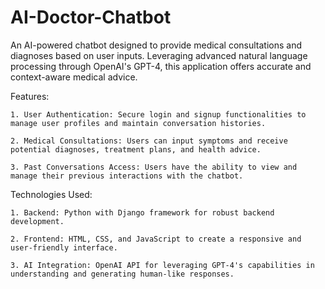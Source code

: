 # AI-Doctor-Chatbot
An AI-powered chatbot designed to provide medical consultations and diagnoses based on user inputs. Leveraging advanced natural language processing through OpenAI's GPT-4, this application offers accurate and context-aware medical advice.​  


Features:

    1. User Authentication: Secure login and signup functionalities to manage user profiles and maintain conversation histories.​
    
    2. Medical Consultations: Users can input symptoms and receive potential diagnoses, treatment plans, and health advice.​
    
    3. Past Conversations Access: Users have the ability to view and manage their previous interactions with the chatbot.​

Technologies Used:

    1. Backend: Python with Django framework for robust backend development.​
    
    2. Frontend: HTML, CSS, and JavaScript to create a responsive and user-friendly interface.​
    
    3. AI Integration: OpenAI API for leveraging GPT-4's capabilities in understanding and generating human-like responses.​
